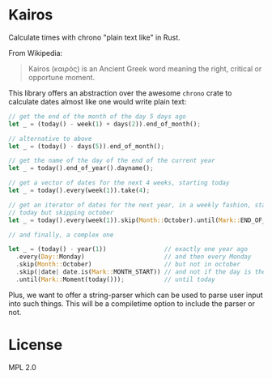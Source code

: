 # Kairos

Calculate times with chrono "plain text like" in Rust.

From Wikipedia:

> Kairos (καιρός) is an Ancient Greek word meaning the right, critical or
> opportune moment.

This library offers an abstraction over the awesome `chrono` crate to
calculate dates almost like one would write plain text:

```rust
// get the end of the month of the day 5 days ago
let _ = (today() - week(1) + days(2)).end_of_month();

// alternative to above
let _ = (today() - days(5)).end_of_month();

// get the name of the day of the end of the current year
let _ = today().end_of_year().dayname();

// get a vector of dates for the next 4 weeks, starting today
let _ = today().every(week(1)).take(4);

// get an iterator of dates for the next year, in a weekly fashion, starting
// today but skipping october
let _ = today().every(week(1)).skip(Month::October).until(Mark::END_OF_YEAR);

// and finally, a complex one

let _ = (today() - year(1))                // exactly one year ago
  .every(Day::Monday)                      // and then every Monday
  .skip(Month::October)                    // but not in october
  .skip(|date| date.is(Mark::MONTH_START)) // and not if the day is the 1st of a month
  .until(Mark::Moment(today()));           // until today
```

Plus, we want to offer a string-parser which can be used to parse user input
into such things. This will be a compiletime option to include the parser or
not.

# License

MPL 2.0

